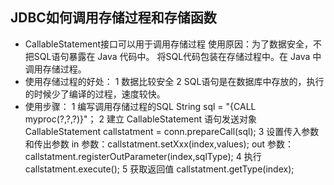 ## JDBC如何调用存储过程和存储函数
-	CallableStatement接口可以用于调用存储过程
		使用原因：为了数据安全，不把SQL语句暴露在 Java 代码中。
		将SQL代码包装在存储过程中。在 Java 中调用存储过程。
- 使用存储过程的好处：
		1 数据比较安全
		2 SQL语句是在数据库中存放的，执行的时候少了编译的过程，速度较快。
- 使用步骤：
		1 编写调用存储过程的SQL
				String sql = "{CALL myproc(?,?,?)}"；
		2 建立 CallableStatement 语句发送对象
				CallableStatement callstatment = conn.prepareCall(sql);
		3 设置传入参数和传出参数
				in	参数：callstatment.setXxx(index,values);
				out 参数：callstatment.registerOutParameter(index,sqlType);
		4 执行
				callstatment.execute();
		5 获取返回值
		callstatment.getType(index);
